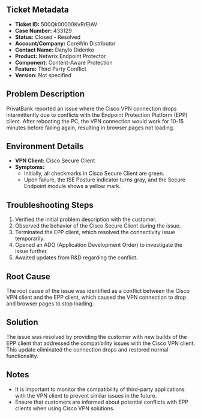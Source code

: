 ## Ticket Metadata
- **Ticket ID:** 500Qk00000KvRrEIAV
- **Case Number:** 433129
- **Status:** Closed - Resolved
- **Account/Company:** CoreWin Distributor
- **Contact Name:** Danylo Didenko
- **Product:** Netwrix Endpoint Protector
- **Component:** Content-Aware Protection
- **Feature:** Third Party Conflict
- **Version:** Not specified

## Problem Description
PrivatBank reported an issue where the Cisco VPN connection drops intermittently due to conflicts with the Endpoint Protection Platform (EPP) client. After rebooting the PC, the VPN connection would work for 10-15 minutes before failing again, resulting in browser pages not loading. 

## Environment Details
- **VPN Client:** Cisco Secure Client
- **Symptoms:** 
  - Initially, all checkmarks in Cisco Secure Client are green.
  - Upon failure, the ISE Posture indicator turns gray, and the Secure Endpoint module shows a yellow mark.
  
## Troubleshooting Steps
1. Verified the initial problem description with the customer.
2. Observed the behavior of the Cisco Secure Client during the issue.
3. Terminated the EPP client, which resolved the connectivity issue temporarily.
4. Opened an ADO (Application Development Order) to investigate the issue further.
5. Awaited updates from R&D regarding the conflict.

## Root Cause
The root cause of the issue was identified as a conflict between the Cisco VPN client and the EPP client, which caused the VPN connection to drop and browser pages to stop loading.

## Solution
The issue was resolved by providing the customer with new builds of the EPP client that addressed the compatibility issues with the Cisco VPN client. This update eliminated the connection drops and restored normal functionality.

## Notes
- It is important to monitor the compatibility of third-party applications with the VPN client to prevent similar issues in the future.
- Ensure that customers are informed about potential conflicts with EPP clients when using Cisco VPN solutions.